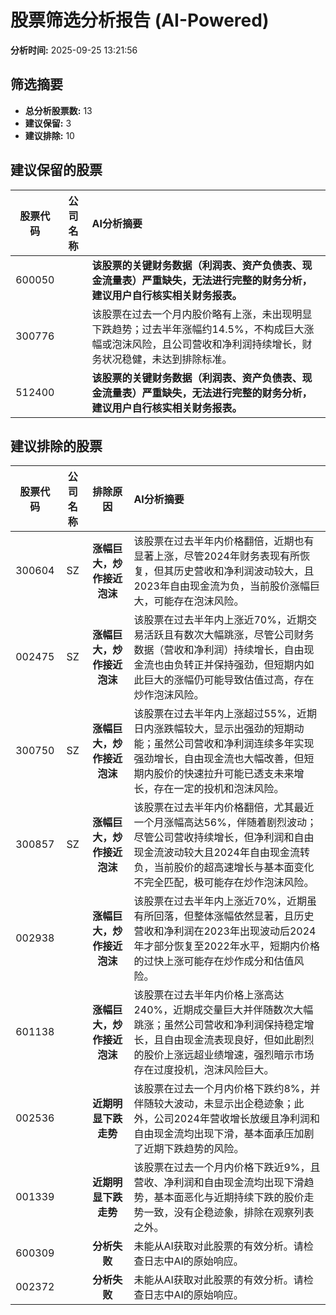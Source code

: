 # 股票筛选分析报告 (AI-Powered)

**分析时间:** 2025-09-25 13:21:56

## 筛选摘要

- **总分析股票数:** 13
- **建议保留:** 3
- **建议排除:** 10

## 建议保留的股票

| 股票代码 | 公司名称 | AI分析摘要 |
|:---:|:---:|:---|
| 600050 |  | **该股票的关键财务数据（利润表、资产负债表、现金流量表）严重缺失，无法进行完整的财务分析，建议用户自行核实相关财务报表。** |
| 300776 |  | 该股票在过去一个月内股价略有上涨，未出现明显下跌趋势；过去半年涨幅约14.5%，不构成巨大涨幅或泡沫风险，且公司营收和净利润持续增长，财务状况稳健，未达到排除标准。 |
| 512400 |  | **该股票的关键财务数据（利润表、资产负债表、现金流量表）严重缺失，无法进行完整的财务分析，建议用户自行核实相关财务报表。** |

## 建议排除的股票

| 股票代码 | 公司名称 | 排除原因 | AI分析摘要 |
|:---:|:---:|:---:|:---|
| 300604 | SZ | **涨幅巨大，炒作接近泡沫** | 该股票在过去半年内价格翻倍，近期也有显著上涨，尽管2024年财务表现有所恢复，但其历史营收和净利润波动较大，且2023年自由现金流为负，当前股价涨幅巨大，可能存在泡沫风险。 |
| 002475 | SZ | **涨幅巨大，炒作接近泡沫** | 该股票在过去半年内上涨近70%，近期交易活跃且有数次大幅跳涨，尽管公司财务数据（营收和净利润）持续增长，自由现金流也由负转正并保持强劲，但短期内如此巨大的涨幅仍可能导致估值过高，存在炒作泡沫风险。 |
| 300750 | SZ | **涨幅巨大，炒作接近泡沫** | 该股票在过去半年内上涨超过55%，近期日内涨跌幅较大，显示出强劲的短期动能；虽然公司营收和净利润连续多年实现强劲增长，自由现金流也大幅改善，但短期内股价的快速拉升可能已透支未来增长，存在一定的投机和泡沫风险。 |
| 300857 | SZ | **涨幅巨大，炒作接近泡沫** | 该股票在过去半年内价格翻倍，尤其最近一个月涨幅高达56%，伴随着剧烈波动；尽管公司营收持续增长，但净利润和自由现金流波动较大且2024年自由现金流转负，当前股价的超高速增长与基本面变化不完全匹配，极可能存在炒作泡沫风险。 |
| 002938 |  | **涨幅巨大，炒作接近泡沫** | 该股票在过去半年内上涨近70%，近期虽有所回落，但整体涨幅依然显著，且历史营收和净利润在2023年出现波动后2024年才部分恢复至2022年水平，短期内价格的过快上涨可能存在炒作成分和估值风险。 |
| 601138 |  | **涨幅巨大，炒作接近泡沫** | 该股票在过去半年内价格上涨高达240%，近期成交量巨大并伴随数次大幅跳涨；虽然公司营收和净利润保持稳定增长，且自由现金流表现良好，但如此剧烈的股价上涨远超业绩增速，强烈暗示市场存在过度投机，泡沫风险巨大。 |
| 002536 |  | **近期明显下跌走势** | 该股票在过去一个月内价格下跌约8%，并伴随较大波动，未显示出企稳迹象；此外，公司2024年营收增长放缓且净利润和自由现金流均出现下滑，基本面承压加剧了近期下跌趋势的风险。 |
| 001339 |  | **近期明显下跌走势** | 该股票在过去一个月内价格下跌近9%，且营收、净利润和自由现金流均出现下滑趋势，基本面恶化与近期持续下跌的股价走势一致，没有企稳迹象，排除在观察列表之外。 |
| 600309 |  | **分析失败** | 未能从AI获取对此股票的有效分析。请检查日志中AI的原始响应。 |
| 002372 |  | **分析失败** | 未能从AI获取对此股票的有效分析。请检查日志中AI的原始响应。 |
